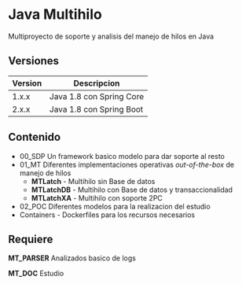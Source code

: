 # Java Multihilo

Multiproyecto de soporte y analisis del manejo de hilos en Java

## Versiones

| Version | Descripcion              |
|---------|--------------------------|
| 1.x.x   | Java 1.8 con Spring Core |
| 2.x.x   | Java 1.8 con Spring Boot |

## Contenido

- 00_SDP Un framework basico modelo para dar soporte al resto
- 01_MT  Diferentes implementaciones operativas _out-of-the-box_ de manejo de hilos
  - **MTLatch** - Multihilo sin Base de datos
  - **MTLatchDB** - Multihilo con Base de datos y transaccionalidad
  - **MTLatchXA** - Multihilo con soporte 2PC
- 02_POC Diferentes modelos para la realizacion del estudio
- Containers - Dockerfiles para los recursos necesarios 

## Requiere

**MT_PARSER** Analizados basico de logs

**MT_DOC**    Estudio 


